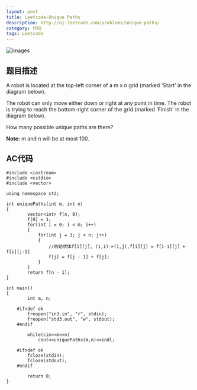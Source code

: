 ```yaml
---
layout: post
title: Leetcode-Unique Paths 
description: http://oj.leetcode.com/problems/unique-paths/
category: 代码
tags: Leetcode
---
```

![images](http://media-cache-ec0.pinimg.com/736x/48/28/8b/48288b123e08fe4f7969f569131d50b4.jpg)
## 题目描述
A robot is located at the top-left corner of a m x n grid (marked 'Start' in the diagram below).

The robot can only move either down or right at any point in time. The robot is trying to reach the bottom-right corner of the grid (marked 'Finish' in the diagram below).

How many possible unique paths are there?

__Note:__ m and n will be at most 100.

## AC代码
    #include <iostream>
    #include <cstdio>
    #include <vector>
    
    using namespace std;
    
    int uniquePaths(int m, int n)
    {
        	vector<int> f(n, 0);
        	f[0] = 1;
        	for(int i = 0; i < m; i++)
        	{
        		for(int j = 1; j < n; j++)
        		{
        			//初始状体f[i][j], (1,1)->(i,j),f[i][j] = f[i-1][j] + f[i][j-1]
        			f[j] = f[j - 1] + f[j];
        		}
        	}
        	return f[n - 1];
    }
    
    int main()
    {
        	int m, n;
        
        #ifndef ok
        	freopen("in3.in", "r", stdin);
        	freopen("std3.out", "w", stdout);
        #endif
        
        	while(cin>>m>>n)
        		cout<<uniquePaths(m,n)<<endl;
        
        #ifndef ok
        	fclose(stdin);
        	fclose(stdout);
        #endif
        
        	return 0;
    }
    